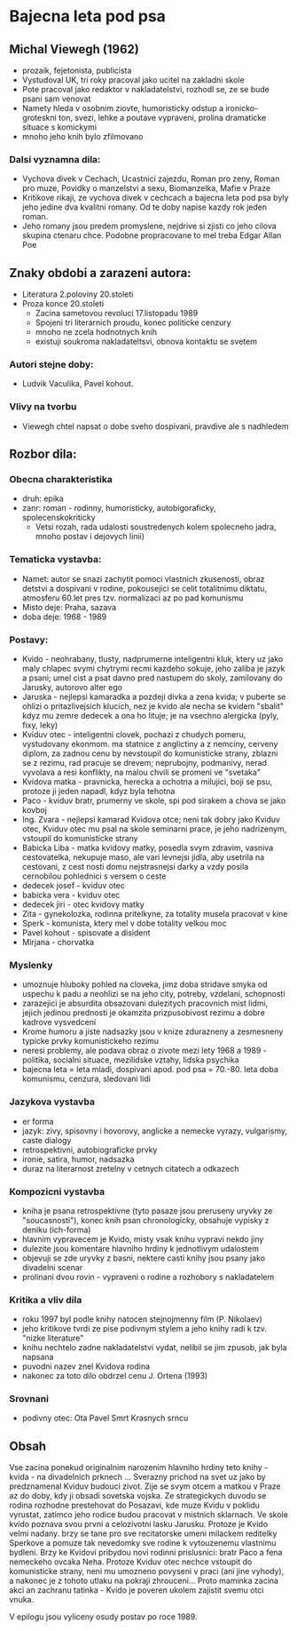 # Bajecna leta pod psa

## Michal Viewegh (1962)
- prozaik, fejetonista, publicista
- Vystudoval UK, tri roky pracoval jako ucitel na zakladni skole
- Pote pracoval jako redaktor v nakladatelstvi, rozhodl se, ze se bude psani sam venovat
- Namety hleda v osobnim ziovte, humoristicky odstup a ironicko-groteskni ton, svezi, lehke a poutave vypraveni, prolina dramaticke situace s komickymi
- mnoho jeho knih bylo zfilmovano
### Dalsi vyznamna dila:
- Vychova divek v Cechach, Ucastnici zajezdu, Roman pro zeny, Roman pro muze, Povidky o manzelstvi a sexu, Biomanzelka, Mafie v Praze
- Kritikove rikaji, ze vychova divek v cechcach a bajecna leta pod psa byly jeho jedine dva kvalitni romany. Od te doby napise kazdy rok jeden roman.
- Jeho romany jsou predem promyslene, nejdrive si zjisti co jeho cilova skupina ctenaru chce. Podobne propracovane to mel treba Edgar Allan Poe

## Znaky obdobi a zarazeni autora:
- Literatura 2.poloviny 20.stoleti
- Proza konce 20.stoleti
  - Zacina sametovou revoluci 17.listopadu 1989
  - Spojeni tri literarnich proudu, konec politicke cenzury
  - mnoho ne zcela hodnotnych knih
  - existuji soukroma nakladateltsvi, obnova kontaktu se svetem
### Autori stejne doby:
- Ludvik Vaculika, Pavel kohout.

### Vlivy na tvorbu
- Viewegh chtel napsat o dobe sveho dospivani, pravdive ale s nadhledem


## Rozbor dila:
### Obecna charakteristika
- druh: epika
- zanr: roman - rodinny, humoristicky, autobigoraficky, spolecenskokriticky
  - Vetsi rozah, rada udalosti soustredenych kolem spolecneho jadra, mnoho postav i dejovych linii)

### Tematicka vystavba:
- Namet: autor se snazi zachytit pomoci vlastnich zkusenosti, obraz detstvi a dospivani v rodine, pokousejici se celit totalitnimu diktatu, atmosferu 60.let pres tzv. normalizaci az po pad komunismu
- Misto deje: Praha, sazava
- doba deje: 1968 - 1989
### Postavy:
- Kvido - neohrabany, tlusty, nadprumerne inteligentni kluk, ktery uz jako maly chlapec svymi chytrymi recmi kazdeho sokuje, jeho zaliba je  jazyk a psani; umel cist a psat davno pred nastupem do skoly, zamilovany do Jarusky, autorovo alter ego
- Jaruska - nejlepsi kamaradka a pozdeji divka a zena kvida; v puberte se ohlizi o pritazlivejsich klucich, nez je kvido ale necha se kvidem "sbalit" kdyz mu zemre dedecek a ona ho lituje; je na vsechno alergicka (pyly, fixy, leky)
- Kviduv otec - inteligentni clovek, pochazi z chudych pomeru, vystudovany ekonmom. ma statnice z anglictiny a z nemciny, cerveny diplom, za zadnou cenu by nevstoupil do komunisticke strany, zblazni se z rezimu, rad pracuje se drevem; neprubojny, podmanivy, nerad vyvolava a resi konflikty, na malou chvili se promeni ve "svetaka"
- Kvidova matka - pravnicka, herecka a ochotna a milujici, boji se psu, protoze ji jeden napadl, kdyz byla tehotna
- Paco - kviduv bratr, prumerny ve skole, spi pod sirakem a chova se jako kovboj
- Ing. Zvara - nejlepsi kamarad Kvidova otce; neni tak dobry jako Kviduv otec, Kviduv otec mu psal na skole seminarni prace, je jeho nadrizenym, vstoupil do komunisticke strany
- Babicka Liba - matka kvidovy matky, posedla svym zdravim, vasniva cestovatelka, nekupuje maso, ale vari levnejsi jidla, aby usetrila na cestovani, z cest nosti domu nejstrasnejsi darky a vzdy posila cernobilou pohlednici s versem o ceste
- dedecek josef - kviduv otec
- babicka vera - kviduv otec
- dedecek jiri - otec kvidovy matky
- Zita - gynekolozka, rodinna pritelkyne, za totality musela pracovat v kine
- Sperk - komunista, ktery mel v dobe totality velkou moc
- Pavel kohout - spisovate a disident
- Mirjana - chorvatka


### Myslenky
- umoznuje hluboky pohled na cloveka, jimz doba stridave smyka od uspechu k padu a neohlizi se na jeho city, potreby, vzdelani, schopnosti
- zarazejici je absurdita obsazovani dulezitych pracovnich mist lidmi, jejich jedinou prednosti je okamzita prizpusobivost rezimu a dobre kadrove vysvedceni
- Krome humoru a jiste nadsazky jsou v knize zdurazneny a zesmesneny typicke prvky komunistickeho rezimu
- neresi problemy, ale podava obraz o zivote mezi lety 1968 a 1989 - politika, socialni situace, mezilidske vztahy, lidska psychika
- bajecna leta = leta mladi, dospivani apod. pod psa = 70.-80. leta doba komunismu, cenzura, sledovani lidi
### Jazykova vystavba 
- er forma
- jazyk: zivy, spisovny i hovorovy, anglicke a nemecke vyrazy, vulgarismy, caste dialogy
- retrospektivni, autobiograficke prvky
- ironie, satira, humor, nadsazka
- duraz na literarnost zretelny v cetnych citatech a odkazech

### Kompozicni vystavba
- kniha je psana retrospektivne (tyto pasaze jsou preruseny uryvky ze "soucasnosti"), konec knih psan chronologicky, obsahuje vypisky z deniku (ich-forma)
- hlavnim vypravecem je Kvido, misty vsak knihu vypravi nekdo jiny
- dulezite jsou komentare hlavniho hrdiny k jednotlivym udalostem
- objevuji se zde uryvky z basni, nektere casti knihy jsou psany jako divadelni scenar
- prolinani dvou rovin - vypraveni o rodine a rozhobory s nakladatelem

### Kritika a vliv dila
- roku 1997 byl podle knihy natocen stejnojmenny film (P. Nikolaev)
- jeho kritikove tvrdi ze pise podivnym stylem a jeho knihy radi k tzv. "nizke literature"
- knihu nechtelo zadne nakladatelstvi vydat, nelibil se jim zpusob, jak byla napsana
- puvodni nazev znel Kvidova rodina
- nakonec za toto dilo obdrzel cenu J. Ortena (1993)
### Srovnani
- podivny otec: Ota Pavel Smrt Krasnych srncu

## Obsah
Vse zacina ponekud originalnim narozenim hlavniho hrdiny teto knihy - kvida - na divadelnich prknech ... Sverazny prichod na svet uz jako by predznamenal Kviduv budouci zivot. Zije se svym otcem a matkou v Praze az do doby, kdy ji obsadi sovetska vojska. Ze strategickych duvodu se rodina rozhodne prestehovat do Posazavi, kde muze Kvidu v poklidu vyrustat, zatimco jeho rodice budou pracovat v mistnich sklarnach. Ve skole kvido poznava svou prvni a celozivotni lasku Jarusku. Protoze je Kvido velmi nadany. brzy se tane pro sve recitatorske umeni milackem reditelky Sperkove a pomuze tak nevedomky sve rodine k vytouzenemu vlastnimu bydleni. Brzy ke Kvidovi pribydou novi rodinni prislusnici: bratr Paco a fena nemeckeho ovcaka Neha. Protoze Kviduv otec nechce vstoupit do komunisticke strany, neni mu umozneno povyseni v praci (ani jine vyhody), a nakonec je z tohoto utlaku na pokraji zhrouceni... Proto maminka zacina akci an zachranu tatinka - Kvido je poveren ukolem zajistit svemu otci vnuka.

V epilogu jsou vyliceny osudy postav po roce 1989.
